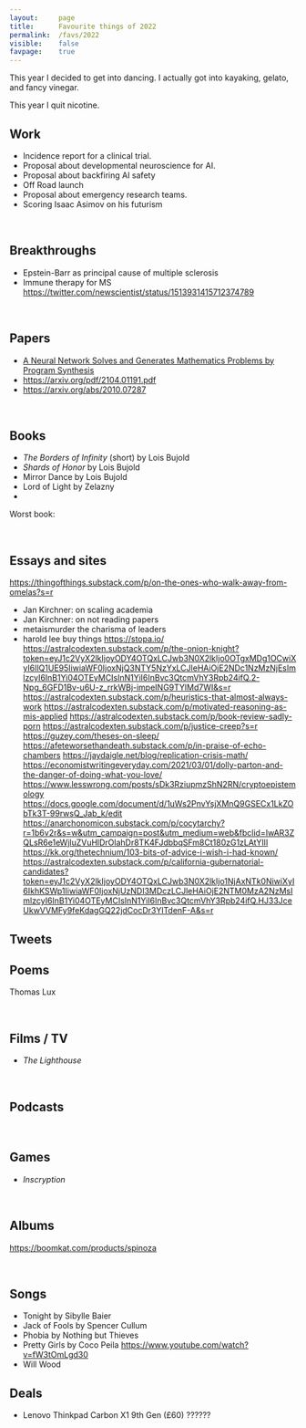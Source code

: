 ```yaml
---
layout:     page
title:      Favourite things of 2022
permalink:  /favs/2022
visible:    false
favpage:	true
---
```


This year I decided to get into dancing. I actually got into kayaking, gelato, and fancy vinegar.

This year I quit nicotine.



## Work

* Incidence report for a clinical trial.
* Proposal about developmental neuroscience for AI.
* Proposal about backfiring AI safety
* Off Road launch 
* Proposal about emergency research teams.
* Scoring Isaac Asimov on his futurism

<br>

## Breakthroughs

* Epstein-Barr as principal cause of multiple sclerosis
* Immune therapy for MS https://twitter.com/newscientist/status/1513931415712374789

<br>

## Papers

* [A Neural Network Solves and Generates Mathematics Problems by Program Synthesis](https://arxiv.org/abs/2112.15594)
* https://arxiv.org/pdf/2104.01191.pdf
* https://arxiv.org/abs/2010.07287


<br>

## Books

* _The Borders of Infinity_ (short) by Lois Bujold
* _Shards of Honor_ by Lois Bujold
* Mirror Dance by Lois Bujold
* Lord of Light by Zelazny
* 


Worst book: 

<br>


## Essays and sites

https://thingofthings.substack.com/p/on-the-ones-who-walk-away-from-omelas?s=r
* Jan Kirchner: on scaling academia
* Jan Kirchner: on not reading papers
* metaismurder the charisma of leaders
* harold lee buy things
https://stopa.io/
https://astralcodexten.substack.com/p/the-onion-knight?token=eyJ1c2VyX2lkIjoyODY4OTQxLCJwb3N0X2lkIjo0OTgxMDg1OCwiXyI6IlQ1UE95IiwiaWF0IjoxNjQ3NTY5NzYxLCJleHAiOjE2NDc1NzMzNjEsImlzcyI6InB1Yi04OTEyMCIsInN1YiI6InBvc3QtcmVhY3Rpb24ifQ.2-Npg_6GFD1Bv-u6U-z_rrkWBj-impeING9TYlMd7WI&s=r
https://astralcodexten.substack.com/p/heuristics-that-almost-always-work
https://astralcodexten.substack.com/p/motivated-reasoning-as-mis-applied
https://astralcodexten.substack.com/p/book-review-sadly-porn
https://astralcodexten.substack.com/p/justice-creep?s=r
https://guzey.com/theses-on-sleep/
https://afeteworsethandeath.substack.com/p/in-praise-of-echo-chambers
https://jaydaigle.net/blog/replication-crisis-math/
https://economistwritingeveryday.com/2021/03/01/dolly-parton-and-the-danger-of-doing-what-you-love/
https://www.lesswrong.com/posts/sDk3RziupmzShN2RN/cryptoepistemology
https://docs.google.com/document/d/1uWs2PnvYsjXMnQ9GSECx1LkZObTk3T-99rwsQ_Jab_k/edit
https://anarchonomicon.substack.com/p/cocytarchy?r=1b6v2r&s=w&utm_campaign=post&utm_medium=web&fbclid=IwAR3ZQLsR6e1eWjluZVuHlDrOlahDr8TK4FJdbbqSFm8Ct180zG1zLAtYIlI
https://kk.org/thetechnium/103-bits-of-advice-i-wish-i-had-known/
https://astralcodexten.substack.com/p/california-gubernatorial-candidates?token=eyJ1c2VyX2lkIjoyODY4OTQxLCJwb3N0X2lkIjo1NjAxNTk0NiwiXyI6IkhKSWp1IiwiaWF0IjoxNjUzNDI3MDczLCJleHAiOjE2NTM0MzA2NzMsImlzcyI6InB1Yi04OTEyMCIsInN1YiI6InBvc3QtcmVhY3Rpb24ifQ.HJ33JceUkwVVMFy9feKdagGQ22jdCocDr3YlTdenF-A&s=r

## Tweets



## Poems

Thomas Lux


<br>

## Films / TV

* _The Lighthouse_


<br>

## Podcasts



<br>

## Games

* _Inscryption_


<br>

## Albums


https://boomkat.com/products/spinoza

<br>

## Songs

* Tonight by Sibylle Baier
* Jack of Fools by Spencer Cullum
* Phobia by Nothing but Thieves
* Pretty Girls by Coco Peila
https://www.youtube.com/watch?v=fW3tOmLgd30
* Will Wood

## Deals

* Lenovo Thinkpad Carbon X1 9th Gen (£60) ?????? 